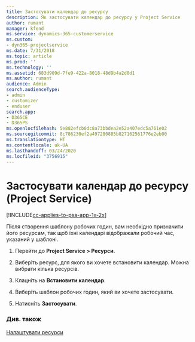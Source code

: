 ```yaml
---
title: Застосувати календар до ресурсу
description: Як застосувати календар до ресурсу у Project Service
author: rumant
manager: kfend
ms.service: dynamics-365-customerservice
ms.custom:
- dyn365-projectservice
ms.date: 7/31/2018
ms.topic: article
ms.prod: ''
ms.technology: ''
ms.assetid: 683d909d-7fe9-422a-8018-48d9b4a2d8d1
ms.author: rumant
audience: Admin
search.audienceType:
- admin
- customizer
- enduser
search.app:
- D365CE
- D365PS
ms.openlocfilehash: 5e882efcb0dc8a73bbdea2e52a407edc5a761e02
ms.sourcegitcommit: 8c786230ef2a497280885b827162561776e2eb00
ms.translationtype: HT
ms.contentlocale: uk-UA
ms.lasthandoff: 03/24/2020
ms.locfileid: "3756915"
---
```

# <a name="apply-a-calendar-to-a-resource-project-service"></a>Застосувати календар до ресурсу (Project Service)

[!INCLUDE[cc-applies-to-psa-app-1x-2x](../includes/cc-applies-to-psa-app-1x-2x.md)]

Після створення шаблону робочих годин, вам необхідно призначити його ресурсам, так щоб їхні календарі відображали робочий час, указаний у шаблоні.  
  
1.  Перейти до **Project Service > Ресурси**.  
  
2.  Виберіть ресурс, для якого ви хочете встановити календар. Можна вибрати кілька ресурсів.  
  
3.  Клацніть на **Встановити календар**.  
  
4.  Виберіть шаблон робочих годин, який ви хочете застосувати.  
  
5.  Натисніть **Застосувати**.  
  
### <a name="see-also"></a>Див. також  
 [Налаштувати ресурси](../project-service/set-up-resources.md)
